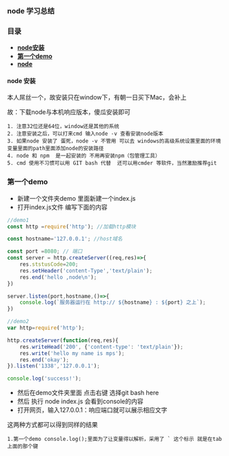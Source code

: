 ### node 学习总结

### 目录

* [**node安装**](#node安装)
* [**第一个demo**](#第一个demo)
* [**node**](#API)


#### node 安装

本人屌丝一个，故安装只在window下，有朝一日买下Mac，会补上

故：下载node与本机响应版本，傻瓜安装即可

	1. 注意32位还是64位，window还是其他的系统
	2. 注意安装之后，可以打来cmd 输入node -v 查看安装node版本
	3. 如果node 安装了 蛋死，node -v 不管用 可以去 windows的高级系统设置里面的环境变量里面的path里面添加node的安装路径
	4. node 和 npm  是一起安装的 不用再安装npm（包管理工具）
	5. cmd 使用不习惯可以用 GIT bash 代替  还可以用cmder 等软件，当然激励推荐git

### 第一个demo

* 新建一个文件夹demo 里面新建一个index.js
* 打开index.js文件 编写下面的内容

```javascript
//demo1
const http =require('http'); //加载http模块

const hostname='127.0.0.1'; //host域名

const port =8080; // 端口  
const server = http.createServer((req,res)=>{
	res.ststusCode=200;
	res.setHeader('content-Type','text/plain');
	res.end('hello ,node\n');
})

server.listen(port,hostname,()=>{
	console.log(`服务器运行在 http:// ${hostname} : ${port} 之上`); 
})

``` 

```javascript
//demo2
var http=require('http');

http.createServer(function(req,res){
	res.writeHead('200', {'content-type': 'text/plain'});
	res.write('hello my name is mps');
	res.end('okay');
}).listen('1338','127.0.0.1');

console.log('success!');
```

* 然后在demo文件夹里面 点击右键 选择git bash here 
* 然后 执行 node index.js 会看到console的内容
* 打开网页，输入127.0.0.1：响应端口就可以展示相应文字

这两种方式都可以得到同样的结果

	1.第一个demo console.log();里面为了让变量得以解析，采用了 ` 这个标示 就是在tab上面的那个键
